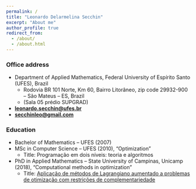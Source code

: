 ```yaml
---
permalink: /
title: "Leonardo Delarmelina Secchin"
excerpt: "About me"
author_profile: true
redirect_from: 
  - /about/
  - /about.html
---
```


### Office address

- Department of Applied Mathematics, Federal University of Espírito Santo (UFES), Brazil
  - Rodovia BR 101 Norte, Km 60, Bairro Litorâneo, zip code 29932-900 – São Mateus – ES, Brazil
  - (Sala 05 prédio SUPGRAD)
- **leonardo.secchin@ufes.br**
- **secchinleo@gmail.com**

### Education

- Bachelor of Mathematics – UFES (2007)
- MSc in Computer Science – UFES (2010), “Optimization”
  - Title: Programação em dois níveis: teoria e algoritmos
- PhD in Applied Mathematics – State University of Campinas, Unicamp (2018), “Computational methods in optimization”
  - Title: [Aplicação de métodos de Lagrangiano aumentado a problemas de otimização com restrições de complementariedade](http://repositorio.unicamp.br/jspui/handle/REPOSIP/330972)
